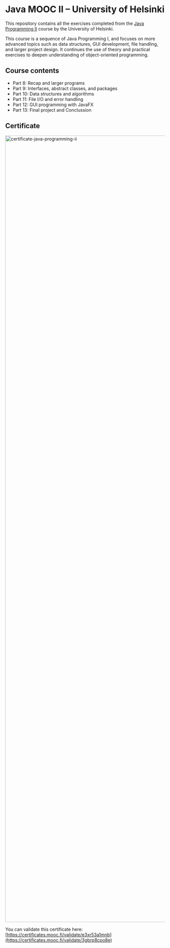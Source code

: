 # Java MOOC II – University of Helsinki

This repository contains all the exercises completed from the [Java Programming II](https://java-programming.mooc.fi/) course by the University of Helsinki.

This course is a sequence of Java Programming I, and focuses on more advanced topics such as data structures, GUI development, file handling, and larger project design. It continues the use of theory and practical exercises to deepen understanding of object-oriented programming.

## Course contents

- Part 8: Recap and larger programs
- Part 9: Interfaces, abstract classes, and packages
- Part 10: Data structures and algorithms
- Part 11: File I/O and error handling
- Part 12: GUI programming with JavaFX
- Part 13: Final project and Conclussion

## Certificate
<img width="3508" height="2480" alt="certificate-java-programming-ii" src="https://github.com/user-attachments/assets/1aa52b27-3455-44a5-9ab1-266e2bc4f7a7" />

You can validate this certificate here:  
[https://certificates.mooc.fi/validate/e3xr53a1mnb](https://certificates.mooc.fi/validate/3gbrp8cpo8e)
